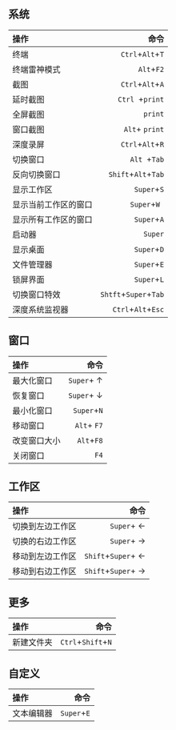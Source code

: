## 系统

| 操作                 |                  命令 |
|:---------------------|----------------------:|
| 终端                 |      `Ctrl`+`Alt`+`T` |
| 终端雷神模式         |            `Alt`+`F2` |
| 截图                 |      `Ctrl`+`Alt`+`A` |
| 延时截图             |       `Ctrl `+`print` |
| 全屏截图             |               `print` |
| 窗口截图             |        `Alt`+ `print` |
| 深度录屏             |      `Ctrl`+`Alt`+`R` |
| 切换窗口             |          `Alt `+`Tab` |
| 反向切换窗口         |   `Shift`+`Alt`+`Tab` |
| 显示工作区           |           `Super`+`S` |
| 显示当前工作区的窗口 |          `Super`+`W ` |
| 显示所有工作区的窗口 |           `Super`+`A` |
| 启动器               |               `Super` |
| 显示桌面             |           `Super`+`D` |
| 文件管理器           |           `Super`+`E` |
| 锁屏界面             |           `Super`+`L` |
| 切换窗口特效         | `Shtft`+`Super`+`Tab` |
| 深度系统监视器       |    `Ctrl`+`Alt`+`Esc` |

## 窗口

| 操作         |            命令 |
|:-------------|----------------:|
| 最大化窗口   | `Super`+ &uarr; |
| 恢复窗口     | `Super`+ &darr; |
| 最小化窗口   |     `Super`+`N` |
| 移动窗口     |     `Alt`+ `F7` |
| 改变窗口大小 |      `Alt`+`F8` |
| 关闭窗口     |            `F4` |

## 工作区

| 操作             |                    命令 |
|:-----------------|------------------------:|
| 切换到左边工作区 |       `Super`+   &larr; |
| 切换的右边工作区 |       `Super`+   &rarr; |
| 移动到左边工作区 | `Shift`+`Super`+ &larr; |
| 移动到右边工作区 | `Shift`+`Super`+ &rarr; |

## 更多

| 操作       |               命令 |
|:-----------|-------------------:|
| 新建文件夹 | `Ctrl`+`Shift`+`N` |

## 自定义

| 操作       |        命令 |
|:-----------|------------:|
| 文本编辑器 | `Super`+`E` |
